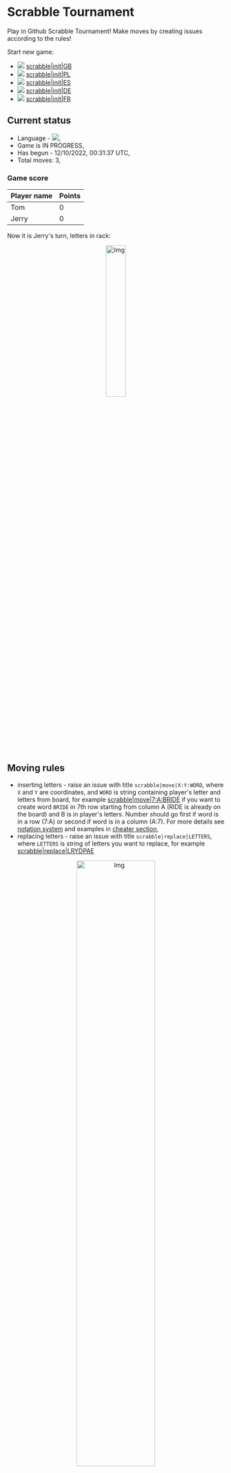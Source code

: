 
# Scrabble Tournament
Play in Github Scrabble Tournament! Make moves by creating issues according to the rules!
 
Start new game:

 - ![](https://raw.githubusercontent.com/radosz99/radosz99/main/flags/GB.png)  [scrabble&#124;init&#124;GB](https://github.com/radosz99/radosz99/issues/new?title=scrabble%7Cinit%7CGB&body=Just+push+%27Submit+new+issue%27+or+update+with+your+move.)
 - ![](https://raw.githubusercontent.com/radosz99/radosz99/main/flags/PL.png)  [scrabble&#124;init&#124;PL](https://github.com/radosz99/radosz99/issues/new?title=scrabble%7Cinit%7CPL&body=Just+push+%27Submit+new+issue%27+or+update+with+your+move.)
 - ![](https://raw.githubusercontent.com/radosz99/radosz99/main/flags/ES.png)  [scrabble&#124;init&#124;ES](https://github.com/radosz99/radosz99/issues/new?title=scrabble%7Cinit%7CES&body=Just+push+%27Submit+new+issue%27+or+update+with+your+move.)
 - ![](https://raw.githubusercontent.com/radosz99/radosz99/main/flags/DE.png)  [scrabble&#124;init&#124;DE](https://github.com/radosz99/radosz99/issues/new?title=scrabble%7Cinit%7CDE&body=Just+push+%27Submit+new+issue%27+or+update+with+your+move.)
 - ![](https://raw.githubusercontent.com/radosz99/radosz99/main/flags/FR.png)  [scrabble&#124;init&#124;FR](https://github.com/radosz99/radosz99/issues/new?title=scrabble%7Cinit%7CFR&body=Just+push+%27Submit+new+issue%27+or+update+with+your+move.)

## Current status
 - Language - ![](https://raw.githubusercontent.com/radosz99/radosz99/main/flags/ES.png),
 - Game is IN PROGRESS,
 - Has begun - 12/10/2022, 00:31:37 UTC,
 - Total moves: 3,
### Game score
| Player name | Points |
 | - | - |  
| Tom | 0
| Jerry | 0

Now it is Jerry's turn, letters in rack:
<p align="center">
    <img src="https://raw.githubusercontent.com/radosz99/radosz99/main/rack.png" width=30% alt="Img"/>
</p>

## Moving rules
 - inserting letters - raise an issue with title `scrabble|move|X:Y:WORD`, where `X` and `Y` are coordinates, and `WORD` is string containing player's letter and letters from board, for example [scrabble&#124;move&#124;7:A:BRIDE](https://github.com/radosz99/radosz99/issues/new?title=scrabble%7Cmove%7C7%3AA%3ABRIDE&body=Just+push+%27Submit+new+issue%27+or+update+with+your+move.) if you want to create word `BRIDE` in 7th row starting from column A (RIDE is already on the board) and B is in player's letters. Number should go first if word is in a row (7:A) or second if word is in a column (A:7). For more details see [notation system](https://en.wikipedia.org/wiki/Scrabble#Notation_system) and examples in [cheater section](#cheater),
 - replacing letters - raise an issue with title `scrabble|replace|LETTERS`, where `LETTERS` is string of letters you want to replace, for example [scrabble&#124;replace&#124;LRYDPAE](https://github.com/radosz99/radosz99/issues/new?title=scrabble%7Creplace%7CLRYDPAE&body=Just+push+%27Submit+new+issue%27+or+update+with+your+move..)
<p align="center">
<img src="https://raw.githubusercontent.com/radosz99/radosz99/main/board.png" width=60% alt="Img"/>
</p>
    
## Leaderboard
| Moves | Who | Points |
| - | - | - |
| 3 | [@radosz99](github.com/radosz99)| 0

<a name="cheater"></a>
## Cheater section  
Are you sure? :smiling_imp: :smiling_imp: :smiling_imp:
<details>
  <summary>Spoiler warning!</summary>
  
  | Id | Move | Issue link | Points |
  | - | - | - | - |  
|1| 7:D:playe | [scrabble&#124;move&#124;7:D:playe](https://github.com/radosz99/radosz99/issues/new?title=scrabble%7Cmove%7C7%3AD%3Aplaye&body=Just+push+%27Submit+new+issue%27+or+update+with+your+move.) | 26 
|2| 7:D:yedra | [scrabble&#124;move&#124;7:D:yedra](https://github.com/radosz99/radosz99/issues/new?title=scrabble%7Cmove%7C7%3AD%3Ayedra&body=Just+push+%27Submit+new+issue%27+or+update+with+your+move.) | 26 
|3| 7:D:pedral | [scrabble&#124;move&#124;7:D:pedral](https://github.com/radosz99/radosz99/issues/new?title=scrabble%7Cmove%7C7%3AD%3Apedral&body=Just+push+%27Submit+new+issue%27+or+update+with+your+move.) | 24 
|4| 7:D:perlad | [scrabble&#124;move&#124;7:D:perlad](https://github.com/radosz99/radosz99/issues/new?title=scrabble%7Cmove%7C7%3AD%3Aperlad&body=Just+push+%27Submit+new+issue%27+or+update+with+your+move.) | 24 
|5| 7:D:yeral | [scrabble&#124;move&#124;7:D:yeral](https://github.com/radosz99/radosz99/issues/new?title=scrabble%7Cmove%7C7%3AD%3Ayeral&body=Just+push+%27Submit+new+issue%27+or+update+with+your+move.) | 24 
|6| 7:D:padre | [scrabble&#124;move&#124;7:D:padre](https://github.com/radosz99/radosz99/issues/new?title=scrabble%7Cmove%7C7%3AD%3Apadre&body=Just+push+%27Submit+new+issue%27+or+update+with+your+move.) | 22 
|7| 7:D:pared | [scrabble&#124;move&#124;7:D:pared](https://github.com/radosz99/radosz99/issues/new?title=scrabble%7Cmove%7C7%3AD%3Apared&body=Just+push+%27Submit+new+issue%27+or+update+with+your+move.) | 22 
|8| 7:D:pedal | [scrabble&#124;move&#124;7:D:pedal](https://github.com/radosz99/radosz99/issues/new?title=scrabble%7Cmove%7C7%3AD%3Apedal&body=Just+push+%27Submit+new+issue%27+or+update+with+your+move.) | 22 
|9| 7:D:pelad | [scrabble&#124;move&#124;7:D:pelad](https://github.com/radosz99/radosz99/issues/new?title=scrabble%7Cmove%7C7%3AD%3Apelad&body=Just+push+%27Submit+new+issue%27+or+update+with+your+move.) | 22 
|10| 7:G:perlad | [scrabble&#124;move&#124;7:G:perlad](https://github.com/radosz99/radosz99/issues/new?title=scrabble%7Cmove%7C7%3AG%3Aperlad&body=Just+push+%27Submit+new+issue%27+or+update+with+your+move.) | 22 
</details>
    
## Latest moves
<details>
  <summary>Show latest 10 moves</summary>
  
  | Id | Type | Move / Letters to replace | Created words / New letters | Date | Points | Player | Who |
  | - | - | - | - | - | - | - | - |
|2| REPLACE | ['H', 'V', 'G', 'O', 'T', 'S', 'I'] | LEMAOOC | 12/10/2022, 00:36:14 UTC | 0 | Tom | [@radosz99](github.com/radosz99) |
|1| REPLACE | ['Q', 'A', 'R', 'D', 'X', 'R', 'I'] | LRYDPAE | 12/10/2022, 00:35:20 UTC | 0 | Jerry | [@radosz99](github.com/radosz99) |
|0| REPLACE | ['I', 'S', 'C', 'RR', 'R', 'L', 'T'] | HVGOTSI | 12/10/2022, 00:34:18 UTC | 0 | Tom | [@radosz99](github.com/radosz99) |
</details>
    